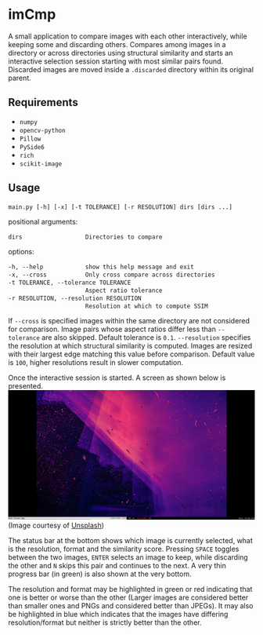 # imCmp

A small application to compare images with each other interactively, while keeping some and discarding others. Compares among images in a directory or across directories using structural similarity and starts an interactive selection session starting with most similar pairs found. Discarded images are moved inside a `.discarded` directory within its original parent.

## Requirements
- `numpy`
- `opencv-python`
- `Pillow`
- `PySide6`
- `rich`
- `scikit-image`

## Usage
    main.py [-h] [-x] [-t TOLERANCE] [-r RESOLUTION] dirs [dirs ...]

positional arguments:

    dirs                  Directories to compare

options:

    -h, --help            show this help message and exit
    -x, --cross           Only cross compare across directories
    -t TOLERANCE, --tolerance TOLERANCE
                          Aspect ratio tolerance
    -r RESOLUTION, --resolution RESOLUTION
                          Resolution at which to compute SSIM

If `--cross` is specified images within the same directory are not considered for comparison. Image pairs whose aspect ratios differ less than `--tolerance` are also skipped. Default tolerance is `0.1`. `--resolution` specifies the resolution at which structural similarity is computed. Images are resized with their largest edge matching this value before comparison. Default value is `100`, higher resolutions result in slower computation.

Once the interactive session is started. A screen as shown below is presented.
![](example/imCmp%20Screenshot.png)
(Image courtesy of [Unsplash](https://unsplash.com/))

The status bar at the bottom shows which image is currently selected, what is the resolution, format and the similarity score. Pressing `SPACE` toggles between the two images, `ENTER` selects an image to keep, while discarding the other and `N` skips this pair and continues to the next. A very thin progress bar (in green) is also shown at the very bottom.

The resolution and format may be highlighted in green or red indicating that one is better or worse than the other (Larger images are considered better than smaller ones and PNGs and considered better than JPEGs). It may also be highlighted in blue which indicates that the images have differing resolution/format but neither is strictly better than the other.